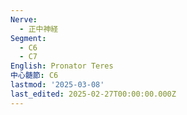 ```yaml
---
Nerve:
  - 正中神経
Segment:
  - C6
  - C7
English: Pronator Teres
中心髄節: C6
lastmod: '2025-03-08'
last_edited: 2025-02-27T00:00:00.000Z
---
```




